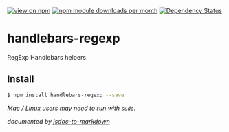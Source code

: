 [![view on npm](http://img.shields.io/npm/v/handlebars-regexp.svg)](https://www.npmjs.org/package/handlebars-regexp)
[![npm module downloads per month](http://img.shields.io/npm/dm/handlebars-regexp.svg)](https://www.npmjs.org/package/handlebars-regexp)
[![Dependency Status](https://david-dm.org/75lb/handlebars-regexp.svg)](https://david-dm.org/75lb/handlebars-regexp)

# handlebars-regexp
RegExp Handlebars helpers. 

## Install
```sh
$ npm install handlebars-regexp --save
```
*Mac / Linux users may need to run with `sudo`*.

*documented by [jsdoc-to-markdown](https://github.com/75lb/jsdoc-to-markdown)*

